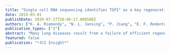 ```yaml
---
title: "Single cell RNA sequencing identifies TGFÎ² as a key regenerative cue following LPS-induced lung injury"
date: 2019-03-01
publishDate: 2019-07-27T20:06:17.808508Z
authors: ["K. A. Riemondy", "N. L. Jansing", "P. Jiang", "E. F. Redente", "A. E. Gillen", "R. Fu", "A. J. Miller", "J. R. Spence", "A. N. Gerber", "J. R. Hesselberth", "R. L. Zemans"]
publication_types: ["2"]
abstract: "Many lung diseases result from a failure of efficient regeneration of damaged alveolar epithelial cells (AECs) after lung injury. During regeneration, AEC2s proliferate to replace lost cells, after which proliferation halts and some AEC2s transdifferentiate into AEC1s to restore normal alveolar structure and function. Although the mechanisms underlying AEC2 proliferation have been studied, the mechanisms responsible for halting proliferation and inducing transdifferentiation are poorly understood. To identify candidate signaling pathways responsible for halting proliferation and inducing transdifferentiation, we performed single cell RNA sequencing on AEC2s during regeneration in a murine model of lung injury induced by intratracheal LPS. Unsupervised clustering revealed distinct subpopulations of regenerating AEC2s: proliferating, cell cycle arrest, and transdifferentiating. Gene expression analysis of these transitional subpopulations revealed that TGFÎ² signaling was highly upregulated in the cell cycle arrest subpopulation and relatively downregulated in transdifferentiating cells. In cultured AEC2s, TGFÎ² was necessary for cell cycle arrest but impeded transdifferentiation. We conclude that during regeneration after LPS-induced lung injury, TGFÎ² is a critical signal halting AEC2 proliferation but must be inactivated to allow transdifferentiation. This study provides insight into the molecular mechanisms regulating alveolar regeneration and the pathogenesis of diseases resulting from a failure of regeneration."
featured: false
publication: "*JCI Insight*"
---
```


